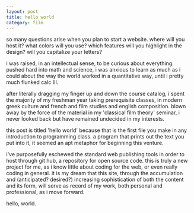 ```yaml
---
layout: post
title: hello world
category: film
---
```


so many questions arise when you plan to start a website. where will you host it? what colors will you use? which features will you highlight in the design? will you capitalize your letters?

i was raised, in an intellectual sense, to be curious about everything. pushed hard into math and science, i was anxious to learn as much as i could about the way the world worked in a quantitative way, until i pretty much flunked calc III. 

after literally dragging my finger up and down the course catalog, i spent the majority of my freshman year taking prerequisite classes, in modern greek culture and french and film studies and english composition. blown away by the force of the material in my 'classical film theory' seminar, i never looked back but have remained undecided in my interests.

this post is titled 'hello world' because that is the first file you make in any introduction to programming class. a program that prints out the text you put into it, it seemed an apt metaphor for beginning this venture.

i've purposefully eschewed the standard web publishing tools in order to host through git hub, a repository for open source code. this is truly a new project for me, as i know little about coding for the web, or even really coding in general. it is my dream that this site, through the accumulation and (anticipated? desired?) increasing sophistication of both the content and its form, will serve as record of my work, both personal and professional, as i move forward.

hello, world. 
